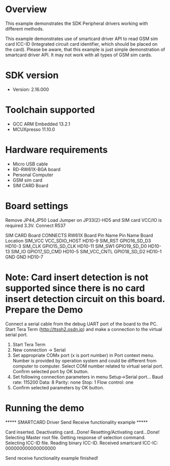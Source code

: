Overview
========
This example demonstrates the SDK Peripheral drivers working with different methods.

This example demonstrates use of smartcard driver API to read GSM sim card ICC-ID (Integrated circuit card identifier,
which should be placed on the card). 
Please be aware, that this example is just simple demonstration of smartcard driver API. It may not work with all types
of GSM sim cards.


SDK version
===========
- Version: 2.16.000

Toolchain supported
===================
- GCC ARM Embedded  13.2.1
- MCUXpresso  11.10.0

Hardware requirements
=====================
- Micro USB cable
- RD-RW61X-BGA board
- Personal Computer
- GSM sim card
- SIM CARD Board

Board settings
==============
Remove JP44,JP50
Load Jumper on JP33(2)-HD5 and SIM card VCC/IO is required 3.3V.
Connect R537

SIM CARD Board CONNECTS RW61X Board
Pin Name                Pin Name           Board Location
SIM_VCC                 VCC_SDIO_HOST      HD10-9
SIM_RST                 GPIO16_SD_D3       HD10-3
SIM_CLK                 GPIO15_SD_CLK      HD10-11
SIM_SW1                 GPIO19_SD_D0       HD10-13
SIM_IO                  GPIO17_SD_CMD      HD10-5
SIM_VCC_CNTL            GPIO18_SD_D2       HD10-1
GND                     GND                HD10-7

Note:
Card insert detection is not supported since there is no card insert detection circuit on this board.
Prepare the Demo
================
Connect a serial cable from the debug UART port of the board to the PC. Start Tera Term
(http://ttssh2.osdn.jp) and make a connection to the virtual serial port.

1. Start Tera Term
2. New connection -> Serial
3. Set appropriate COMx port (x is port number) in Port context menu. Number is provided by operation
   system and could be different from computer to computer. Select COM number related to virtual
   serial port. Confirm selected port by OK button.
4. Set following connection parameters in menu Setup->Serial port...
        Baud rate:    115200
        Data:         8
        Parity:       none
        Stop:         1
        Flow control: one
5.  Confirm selected parameters by OK button.

Running the demo
================

***** SMARTCARD Driver Send Receive functionality example *****

Card inserted.
Deactivating card...Done!
Resetting/Activating card...Done!
Selecting Master root file.
Getting response of selection command.
Selecting ICC-ID file.
Reading binary ICC-ID.
Received smartcard ICC-IC: 000000000000000000

Send receive functionality example finished!
~~~~~~~~~~~~~~~~~~~~~
